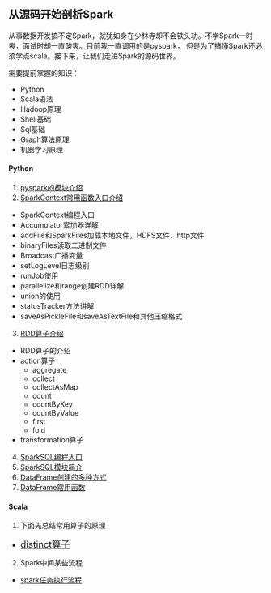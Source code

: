 ## 从源码开始剖析Spark
从事数据开发搞不定Spark，就犹如身在少林寺却不会铁头功。不学Spark一时爽，面试时却一直酸爽。目前我一直调用的是pyspark， 但是为了搞懂Spark还必须学点scala。接下来，让我们走进Spark的源码世界。

需要提前掌握的知识：
- Python
- Scala语法
- Hadoop原理
- Shell基础
- Sql基础
- Graph算法原理
- 机器学习原理

#### Python
1. [pyspark的模块介绍](./Pyspark/pyspark模块介绍.md)
2. [SparkContext常用函数入口介绍](./Pyspark/SparkContext入口函数.md)
  - SparkContext编程入口
  - Accumulator累加器详解
  - addFile和SparkFiles加载本地文件，HDFS文件，http文件
  - binaryFiles读取二进制文件
  - Broadcast广播变量
  - setLogLevel日志级别
  - runJob使用
  - parallelize和range创建RDD详解
  - union的使用
  - statusTracker方法讲解
  - saveAsPickleFile和saveAsTextFile和其他压缩格式
3. [RDD算子介绍](./Pyspark/RDD算子.md)
  - RDD算子的介绍
  - action算子
    - aggregate
    - collect
    - collectAsMap
    - count
    - countByKey
    - countByValue
    - first
    - fold
  - transformation算子
    
4. [SparkSQL编程入口](./Pyspark/SparkSQL编程入口SparkSession.md)
5. [SparkSQL模块简介](./Pyspark/SparkSQL模块简介.md)
6. [DataFrame创建的多种方式](./Pyspark/DataFrame创建的多种方式.md)
7. [DataFrame常用函数](./Pyspark/DataFrame.md)

#### Scala
1. 下面先总结常用算子的原理
- [<font size=+1>distinct算子</font>](./images/distinct算子原理.png)

2. Spark中间某些流程
- [spark任务执行流程](./images/spark任务流程.png)